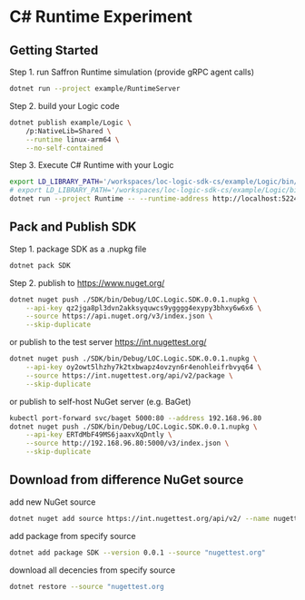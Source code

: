 # C# Runtime Experiment

## Getting Started

Step 1. run Saffron Runtime simulation (provide gRPC agent calls)

```bash
dotnet run --project example/RuntimeServer
```

Step 2. build your Logic code

```bash
dotnet publish example/Logic \
    /p:NativeLib=Shared \
    --runtime linux-arm64 \
    --no-self-contained
```

Step 3. Execute C# Runtime with your Logic

```bash
export LD_LIBRARY_PATH='/workspaces/loc-logic-sdk-cs/example/Logic/bin/Debug/net7.0/linux-arm64/publish'
# export LD_LIBRARY_PATH='/workspaces/loc-logic-sdk-cs/example/Logic/bin/release/net7.0/linux-arm64/publish'
dotnet run --project Runtime -- --runtime-address http://localhost:5224 --ctx b2sK
```

## Pack and Publish SDK

Step 1. package SDK as a .nupkg file

```bash
dotnet pack SDK
```

Step 2.
publish to https://www.nuget.org/

```bash
dotnet nuget push ./SDK/bin/Debug/LOC.Logic.SDK.0.0.1.nupkg \
    --api-key qz2jga8pl3dvn2akksyquwcs9ygggg4exypy3bhxy6w6x6 \
    --source https://api.nuget.org/v3/index.json \
    --skip-duplicate
```

or publish to the test server https://int.nugettest.org/

```bash
dotnet nuget push ./SDK/bin/Debug/LOC.Logic.SDK.0.0.1.nupkg \
    --api-key oy2owt5lhzhy7k2txbwapz4ovzyn6r4enohleifrbvyq64 \
    --source https://int.nugettest.org/api/v2/package \
    --skip-duplicate
```

or publish to self-host NuGet server (e.g. BaGet)

```bash
kubectl port-forward svc/baget 5000:80 --address 192.168.96.80
dotnet nuget push ./SDK/bin/Debug/LOC.Logic.SDK.0.0.1.nupkg \
    --api-key ERTdMbF49MS6jaaxvXqDntly \
    --source http://192.168.96.80:5000/v3/index.json \
    --skip-duplicate
```

## Download from difference NuGet source

add new NuGet source

```bash
dotnet nuget add source https://int.nugettest.org/api/v2/ --name nugettest.org
```

add package from specify source

```bash
dotnet add package SDK --version 0.0.1 --source "nugettest.org"
```

download all decencies from specify source

```bash
dotnet restore --source "nugettest.org
```
